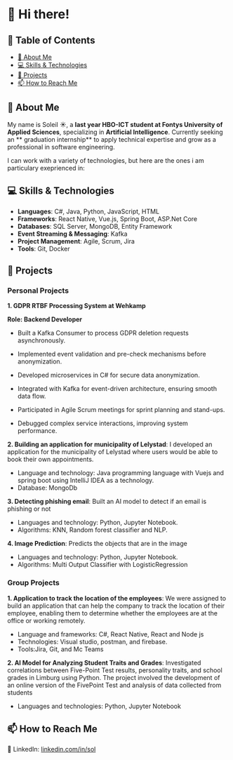 # 👋 Hi there! 


## 📖 Table of Contents  
- [👀 About Me](#-about-me)  
- [💻 Skills & Technologies](#-skills--technologies)  
- [🚀 Projects](#️-projects)  
- [📫 How to Reach Me](#-how-to-reach-me)  





## 👀 About Me  
My name is Soleil ☀️, a **last year HBO-ICT student at Fontys University of Applied Sciences**, specializing in **Artificial Intelligence**. Currently seeking an ** graduation internship** to apply technical expertise and grow as a professional in software engineering.



I can work with a variety of technologies, but here are the ones i am particulary exeprienced in:

## 💻 Skills & Technologies 
- **Languages**: C#, Java, Python, JavaScript, HTML  
- **Frameworks**: React Native, Vue.js, Spring Boot, ASP.Net Core  
- **Databases**: SQL Server, MongoDB, Entity Framework
- **Event Streaming & Messaging**: Kafka  
- **Project Management**: Agile, Scrum, Jira
- **Tools**: Git, Docker

## 🚀 Projects 

### Personal Projects

**1. GDPR RTBF Processing System at Wehkamp**

**Role: Backend Developer**

- Built a Kafka Consumer to process GDPR deletion requests asynchronously.

- Implemented event validation and pre-check mechanisms before anonymization.

- Developed microservices in C# for secure data anonymization.

- Integrated with Kafka for event-driven architecture, ensuring smooth data flow.

- Participated in Agile Scrum meetings for sprint planning and stand-ups.

- Debugged complex service interactions, improving system performance.


**2. Building an application for municipality of Lelystad**: I developed an application for the
municipality of Lelystad where users would be able to book
their own appointments.

- Language and technology: Java programming language with
Vuejs and spring boot using IntelliJ IDEA as a technology.
- Database: MongoDb


**3. Detecting phishing email**: Built an AI model to detect if an email is
phishing or not
- Languages and technology: Python, Jupyter Notebook.
- Algorithms: KNN, Random forest classifier and NLP.


**4. Image Prediction**: Predicts the objects that are in the image

- Languages and technology: Python, Jupyter Notebook.
- Algorithms: Multi Output Classifier with LogisticRegression


### Group Projects

**1. Application to track the location of the employees**: We were assigned to build an application
that can help the company to track the location of their
employee, enabling them to determine whether the employees
are at the office or working remotely.

- Language and frameworks: C#, React Native, React and Node
js
- Technologies: Visual studio, postman, and firebase.
- Tools:Jira, Git, and Mc Teams

**2. AI Model for Analyzing Student Traits and Grades**: Investigated correlations between
Five-Point Test results, personality traits, and school grades in
Limburg using Python. The project involved the development
of an online version of the FivePoint Test and analysis of data
collected from students
- Languages and technologies: Python, Jupyter Notebook


## 📫 How to Reach Me  
🔗 LinkedIn: [linkedin.com/in/sol](http://linkedin.com/in/sol)  


